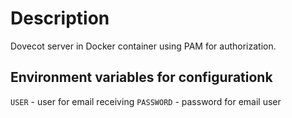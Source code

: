 # Description

Dovecot server in Docker container using PAM for authorization.

## Environment variables for configurationk

```USER``` - user for email receiving
```PASSWORD``` - password for email user

